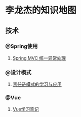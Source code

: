 # 李龙杰的知识地图

## 技术


### @Spring使用

1.  [Spring MVC 统一异常处理](http://lilongjie.com/2017/10/05/Spring%20MVC%20%E7%BB%9F%E4%B8%80%E5%BC%82%E5%B8%B8%E5%A4%84%E7%90%86/)

### @设计模式

1.  [责任链模式的学习与应用](http://lilongjie.com//2017/10/15/ChainofResponsibility/)

### @Vue

1.  [Vue学习笔记](http://lilongjie.com//2017/10/15/vue-learn-note/)
